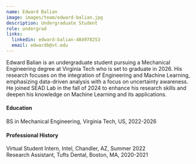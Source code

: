 ```yaml
---
name: Edward Balian
image: images/team/edward-balian.jpg
description: Undergraduate Student
role: undergrad
links:
  linkedin: edward-balian-484978253
  email: edwardb@vt.edu
---
```


Edward Balian is an undergraduate student pursuing a Mechanical Engineering degree at Virginia Tech who is set to graduate in 2026. His research focuses on the integration of Engineering and Machine Learning, emphasizing data-driven analysis with a focus on uncertainty awareness. He joined SEAD Lab in the fall of 2024 to enhance his research skills and deepen his knowledge on Machine Learning and its applications.
 
#### Education
BS in Mechanical Engineering, Virginia Tech, US, 2022-2026

#### Professional History
Virtual Student Intern, Intel, Chandler, AZ, Summer 2022 <br>
Research Assistant, Tufts Dental, Boston, MA, 2020-2021



